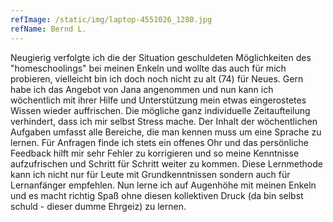 ```yaml
---
refImage: /static/img/laptop-4551026_1280.jpg
refName: Bernd L.
---
```

Neugierig verfolgte ich die der Situation geschuldeten Möglichkeiten des &quot;homeschoolings&quot; bei
meinen Enkeln und wollte das auch für mich probieren, vielleicht bin ich doch noch nicht zu alt (74)
für Neues.
Gern habe ich das Angebot von Jana angenommen und nun kann ich wöchentlich mit ihrer Hilfe
und Unterstützung mein etwas eingerostetes Wissen wieder auffrischen. Die mögliche ganz
individuelle Zeitaufteilung verhindert, dass ich mir selbst Stress mache. Der Inhalt der
wöchentlichen Aufgaben umfasst alle Bereiche, die man kennen muss um eine Sprache zu lernen.
Für Anfragen finde ich stets ein offenes Ohr und das persönliche Feedback hilft mir sehr Fehler zu
korrigieren und so meine Kenntnisse aufzufrischen und Schritt für Schritt weiter zu kommen.
Diese Lernmethode kann ich nicht nur für Leute mit Grundkenntnissen sondern auch für
Lernanfänger empfehlen.
Nun lerne ich auf Augenhöhe mit meinen Enkeln und es macht richtig Spaß ohne diesen kollektiven
Druck (da bin selbst schuld - dieser dumme Ehrgeiz) zu lernen.